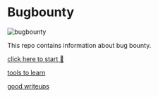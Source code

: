 #                                           Bugbounty
![bugbounty](https://www.google.com/url?sa=i&url=https%3A%2F%2Fhakin9.org%2Fbbrecon-bug-bounty-recon-python-library-and-cli-for-the-bug-bounty-recon-api%2F&psig=AOvVaw1U-mOSeGUmJOAIqjHwf7gO&ust=1621130845344000&source=images&cd=vfe&ved=0CAIQjRxqFwoTCLCLp5rNyvACFQAAAAAdAAAAABAD)

This repo contains information about bug bounty.

[click here to start 🤔](https://github.com/deephunt3r/bugbounty/tree/master/roadmap%20to%20start)

[tools to learn ](https://github.com/deephunt3r/bugbounty/tree/master/tools) 

[ good writeups](https://github.com/deephunt3r/bugbounty/tree/master/writeups)
